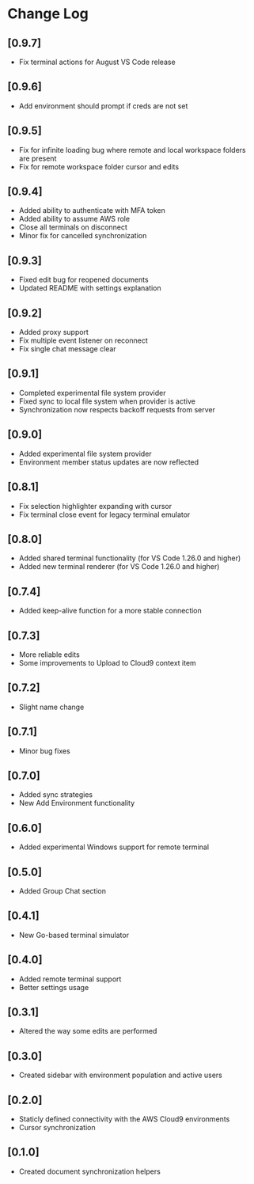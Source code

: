# Change Log

## [0.9.7]
- Fix terminal actions for August VS Code release

## [0.9.6]
- Add environment should prompt if creds are not set

## [0.9.5]
- Fix for infinite loading bug where remote and local workspace folders are present
- Fix for remote workspace folder cursor and edits

## [0.9.4]
- Added ability to authenticate with MFA token
- Added ability to assume AWS role
- Close all terminals on disconnect
- Minor fix for cancelled synchronization

## [0.9.3]
- Fixed edit bug for reopened documents
- Updated README with settings explanation

## [0.9.2]
- Added proxy support
- Fix multiple event listener on reconnect
- Fix single chat message clear

## [0.9.1]
- Completed experimental file system provider
- Fixed sync to local file system when provider is active
- Synchronization now respects backoff requests from server

## [0.9.0]
- Added experimental file system provider
- Environment member status updates are now reflected

## [0.8.1]
- Fix selection highlighter expanding with cursor
- Fix terminal close event for legacy terminal emulator

## [0.8.0]
- Added shared terminal functionality (for VS Code 1.26.0 and higher)
- Added new terminal renderer (for VS Code 1.26.0 and higher)

## [0.7.4]
- Added keep-alive function for a more stable connection

## [0.7.3]
- More reliable edits
- Some improvements to Upload to Cloud9 context item

## [0.7.2]
- Slight name change

## [0.7.1]
- Minor bug fixes

## [0.7.0]
- Added sync strategies
- New Add Environment functionality

## [0.6.0]
- Added experimental Windows support for remote terminal

## [0.5.0]
- Added Group Chat section

## [0.4.1]
- New Go-based terminal simulator

## [0.4.0]
- Added remote terminal support
- Better settings usage

## [0.3.1]
- Altered the way some edits are performed

## [0.3.0]
- Created sidebar with environment population and active users

## [0.2.0]
- Staticly defined connectivity with the AWS Cloud9 environments
- Cursor synchronization

## [0.1.0]
- Created document synchronization helpers

